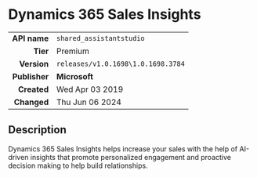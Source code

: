 # Dynamics 365 Sales Insights
| | |
|-:|-|
|**API name**|`shared_assistantstudio`|
|**Tier**|Premium|
|**Version**|`releases/v1.0.1698\1.0.1698.3784`|
|**Publisher**|**Microsoft**|
|**Created**|Wed Apr 03 2019|
|**Changed**|Thu Jun 06 2024|

## Description
Dynamics 365 Sales Insights helps increase your sales with the help of AI-driven insights that promote personalized engagement and proactive decision making to help build relationships.
